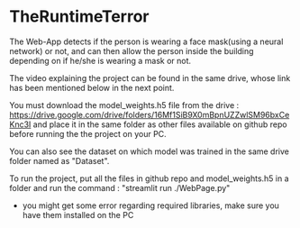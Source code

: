 # TheRuntimeTerror
The Web-App detects if the person is wearing a face mask(using a neural network) or not, and can then allow the person inside the building depending on if he/she is wearing a mask or not.

The video explaining the project can be found in the same drive, whose link has been mentioned below in the next point.

You must download the model_weights.h5 file  from the drive : https://drive.google.com/drive/folders/16Mf1SiB9X0mBpnUZZwlSM96bxCeKnc3I
and place it in the same folder as other files available on github repo before running the the project on your PC.

You can also see the dataset on which model was trained in the same drive folder named as "Dataset".

To run the project, put all the files in github repo and model_weights.h5 in a folder and run the command : "streamlit run ./WebPage.py"
- you might get some error regarding required libraries, make sure you have them installed on the PC
